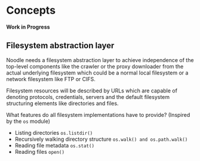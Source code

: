 Concepts
========

**Work in Progress**

Filesystem abstraction layer
----------------------------

Noodle needs a filesystem abstraction layer to achieve independence
of the top-level components like the crawler or the proxy downloader
from the actual underlying filesystem which could be a normal local
filesystem or a network filesystem like FTP or CIFS.

Filesystem resources will be described by URLs which are capable of
denoting protocols, credentials, servers and the default filesystem
structuring elements like directories and files.

What features do all filesystem implementations have to provide?
(Inspired by the ``os`` module)

* Listing directories ``os.listdir()``
* Recursively walking directory structure ``os.walk() and os.path.walk()``
* Reading file metadata ``os.stat()``
* Reading files ``open()``

